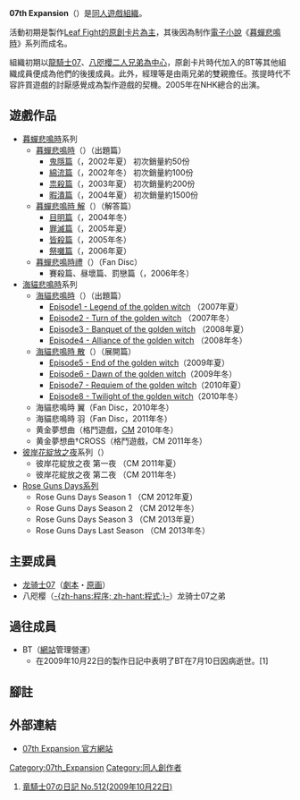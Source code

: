 **07th Expansion**（）是[同人遊戲](../Page/同人遊戲.md "wikilink")[組織](../Page/组织_\(社会学\).md "wikilink")。

活動初期是製作[Leaf Fight的原創卡片為主](https://zh.wikipedia.org/wiki/Leaf_Fight "wikilink")，其後因為制作[電子小說](https://zh.wikipedia.org/wiki/文字冒险游戏 "wikilink")《[暮蟬悲鳴時](../Page/暮蟬悲鳴時.md "wikilink")》系列而成名。

組織初期以[龍騎士07](../Page/龍騎士07.md "wikilink")、[八咫櫻二人兄弟為中心](https://zh.wikipedia.org/wiki/八咫櫻 "wikilink")，原創卡片時代加入的BT等其他組織成員便成為他們的後援成員。此外，經理等是由兩兄弟的雙親擔任。孩提時代不容許買遊戲的討厭感覺成為製作遊戲的契機。2005年在NHK總合的出演。

## 遊戲作品

  - [暮蟬悲鳴時](../Page/暮蟬悲鳴時.md "wikilink")系列
      - [暮蟬悲鳴時](../Page/暮蟬悲鳴時.md "wikilink")（）（出題篇）
          - [鬼隱篇](../Page/暮蟬悲鳴時_鬼隱篇.md "wikilink")（，2002年夏） 初次銷量約50份
          - [綿流篇](../Page/暮蟬悲鳴時_綿流篇.md "wikilink")（，2002年冬） 初次銷量約100份
          - [祟殺篇](../Page/暮蟬悲鳴時_祟殺篇.md "wikilink")（，2003年夏） 初次銷量約200份
          - [暇潰篇](../Page/暮蟬悲鳴時_暇潰篇.md "wikilink")（，2004年夏） 初次銷量約1500份
      - [暮蟬悲鳴時 解](../Page/暮蟬悲鳴時.md "wikilink")（）（解答篇）
          - [目明篇](../Page/暮蟬悲鳴時解_目明篇.md "wikilink")（，2004年冬）
          - [罪滅篇](../Page/暮蟬悲鳴時解_罪滅篇.md "wikilink")（，2005年夏）
          - [皆殺篇](../Page/暮蟬悲鳴時解_皆殺篇.md "wikilink")（，2005年冬）
          - [祭囃篇](../Page/暮蟬悲鳴時解_祭囃篇.md "wikilink")（，2006年夏）
      - [暮蟬悲鳴時禮](../Page/暮蟬悲鳴時禮.md "wikilink")（）（Fan Disc）
          - 賽殺篇、昼壞篇、罰戀篇（，2006年冬）
  - [海貓悲鳴時](../Page/海貓悲鳴時.md "wikilink")系列
      - [海貓悲鳴時](../Page/海貓悲鳴時.md "wikilink")（）（出題篇）
          - [Episode1 - Legend of the golden witch](https://zh.wikipedia.org/wiki/海貓悲鳴時_episode1_-_Legend_of_the_golden_witch "wikilink") （2007年夏）
          - [Episode2 - Turn of the golden witch](https://zh.wikipedia.org/wiki/海貓悲鳴時_episode2_-_Turn_of_the_golden_witch "wikilink") （2007年冬）
          - [Episode3 - Banquet of the golden witch](https://zh.wikipedia.org/wiki/海貓悲鳴時_episode3_-_Banquet_of_the_golden_witch "wikilink") （2008年夏）
          - [Episode4 - Alliance of the golden witch](../Page/海貓悲鳴時_episode4_-_Alliance_of_the_golden_witch.md "wikilink") （2008年冬）
      - [海貓悲鳴時 散](../Page/海貓悲鳴時.md "wikilink")（）（展開篇）
          - [Episode5 - End of the golden witch](../Page/海貓悲鳴時散_episode5_-_End_of_the_golden_witch.md "wikilink")（2009年夏）
          - [Episode6 - Dawn of the golden witch](../Page/海貓悲鳴時散_episode6_-_Dawn_of_the_golden_witch.md "wikilink")（2009年冬）
          - [Episode7 - Requiem of the golden witch](../Page/海貓悲鳴時散_episode7_-_Requiem_of_the_golden_witch.md "wikilink")（2010年夏）
          - [Episode8 - Twilight of the golden witch](../Page/海貓悲鳴時散_episode8_-_Twilight_of_the_golden_witch.md "wikilink")（2010年冬）
      - 海貓悲鳴時 翼（Fan Disc，2010年冬）
      - 海貓悲鳴時 羽（Fan Disc，2011年冬）
      - 黄金夢想曲（格鬥遊戲，[CM](../Page/Comic_Market.md "wikilink") 2010年冬）
      - 黄金夢想曲†CROSS（格鬥遊戲，CM 2011年冬）
  - [彼岸花綻放之夜](../Page/彼岸花綻放之夜.md "wikilink")系列（）
      - 彼岸花綻放之夜 第一夜 （CM 2011年夏）
      - 彼岸花綻放之夜 第二夜 （CM 2011年冬）
  - [Rose Guns Days系列](../Page/Rose_Guns_Days.md "wikilink")
      - Rose Guns Days Season 1 （CM 2012年夏）
      - Rose Guns Days Season 2 （CM 2012年冬）
      - Rose Guns Days Season 3 （CM 2013年夏）
      - Rose Guns Days Last Season （CM 2013年冬）

## 主要成員

  - [龙骑士07](https://zh.wikipedia.org/wiki/龙骑士07 "wikilink")（[劇本](https://zh.wikipedia.org/wiki/劇本 "wikilink")・[原画](../Page/原画.md "wikilink")）
  - 八咫樱（[-{zh-hans:程序; zh-hant:程式;}-](../Page/计算机程序.md "wikilink")）龙骑士07之弟

## 過往成員

  - BT（[網站](../Page/網站.md "wikilink")管理營運）
      - 在2009年10月22日的製作日記中表明了BT在7月10日因病逝世。\[1\]

## 腳註

<references/>

## 外部連結

  - [07th Expansion 官方網站](http://07th-expansion.net/)

[Category:07th_Expansion](https://zh.wikipedia.org/wiki/Category:07th_Expansion "wikilink") [Category:同人創作者](https://zh.wikipedia.org/wiki/Category:同人創作者 "wikilink")

1.  [竜騎士07の日記 No.512(2009年10月22日)](http://07th-expansion.net/Cgi/clip/clip.cgi)